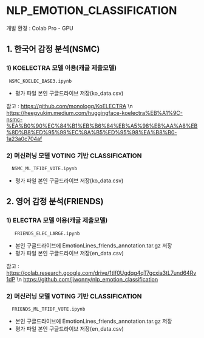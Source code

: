 # NLP_EMOTION_CLASSIFICATION

개발 환경 : Colab Pro - GPU


## 1. 한국어 감정 분석(NSMC)
  
  ### 1) KOELECTRA 모델 이용(캐글 제출모델)
     NSMC_KOELEC_BASE3.ipynb
     
  * 평가 파일 본인 구글드라이브 저장(ko_data.csv)
  
참고 : https://github.com/monologg/KoELECTRA \n
       https://heegyukim.medium.com/huggingface-koelectra%EB%A1%9C-nsmc-%EA%B0%90%EC%84%B1%EB%B6%84%EB%A5%98%EB%AA%A8%EB%8D%B8%ED%95%99%EC%8A%B5%ED%95%98%EA%B8%B0-1a23a0c704af
 
  ### 2) 머신러닝 모델 VOTING 기반 CLASSIFICATION
      NSMC_ML_TFIDF_VOTE.ipynb
  
  * 평가 파일 본인 구글드라이브 저장(ko_data.csv)

## 2. 영어 감정 분석(FRIENDS)
   
   ### 1) ELECTRA 모델 이용(캐글 제출모델)
       FRIENDS_ELEC_LARGE.ipynb
   
   * 본인 구글드라이브에 EmotionLines_friends_annotation.tar.gz 저장
   * 평가 파일 본인 구글드라이브 저장(en_data.csv) 
   
참고 : https://colab.research.google.com/drive/1tIf0Ugdqg4qT7gcxia3tL7und64Rv1dP \n
       https://github.com/jiwonny/nlp_emotion_classification
  
  
   ### 2) 머신러닝 모델 VOTING 기반 CLASSIFICATION
      FRIENDS_ML_TFIDF_VOTE.ipynb
      
   * 본인 구글드라이브에 EmotionLines_friends_annotation.tar.gz 저장
   * 평가 파일 본인 구글드라이브 저장(en_data.csv) 
